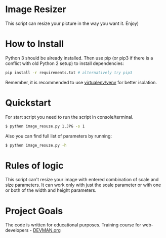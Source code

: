 # Image Resizer

This script can resize your picture in the way you want it. Enjoy)

# How to Install

Python 3 should be already installed. Then use pip (or pip3 if there is a conflict with old Python 2 setup) to install dependencies:

```bash
pip install -r requirements.txt # alternatively try pip3
```

Remember, it is recommended to use [virtualenv/venv](https://devman.org/encyclopedia/pip/pip_virtualenv/) for better isolation.

# Quickstart

For start script you need to run the script in console/terminal.

```bash
$ python image_resuze.py 1.JPG -s 1
```

Also you can find full list of parameters by running:
```bash
$ python image_resuze.py -h
```

# Rules of logic
This script can't resize your image with entered combination of scale and size parameters. 
It can work only with just the scale parameter or with one or both of the width and height parameters.

# Project Goals

The code is written for educational purposes. Training course for web-developers - [DEVMAN.org](https://devman.org)
